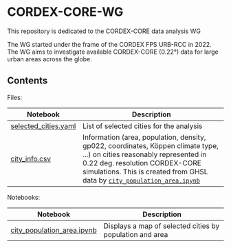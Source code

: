 # CORDEX-CORE-WG

This repository is dedicated to the CORDEX-CORE data analysis WG

The WG started under the frame of the CORDEX FPS URB-RCC in 2022. 
The WG aims to investigate available CORDEX-CORE (0.22°) data for large urban areas across the globe. 

## Contents

Files:

| Notebook | Description |
|----------|-------------|
| [selected_cities.yaml](./selected_cities.yaml) | List of selected cities for the analysis |
| [city_info.csv](./city_info_out.csv) | Information (area, population, density, gp022, coordinates, Köppen climate type, ...) on cities reasonably represented in 0.22 deg. resolution CORDEX-CORE simulations. This is created from GHSL data by [`city_population_area.ipynb`](./city_population_area.ipynb) |

Notebooks:

| Notebook | Description |
|----------|-------------|
| [city_population_area.ipynb](./city_population_area.ipynb) | Displays a map of selected cities by population and area |